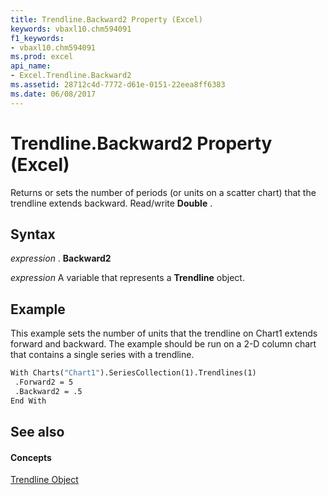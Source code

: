 ```yaml
---
title: Trendline.Backward2 Property (Excel)
keywords: vbaxl10.chm594091
f1_keywords:
- vbaxl10.chm594091
ms.prod: excel
api_name:
- Excel.Trendline.Backward2
ms.assetid: 28712c4d-7772-d61e-0151-22eea8ff6383
ms.date: 06/08/2017
---
```



# Trendline.Backward2 Property (Excel)

Returns or sets the number of periods (or units on a scatter chart) that the trendline extends backward. Read/write **Double** .


## Syntax

 _expression_ . **Backward2**

 _expression_ A variable that represents a **Trendline** object.


## Example

This example sets the number of units that the trendline on Chart1 extends forward and backward. The example should be run on a 2-D column chart that contains a single series with a trendline.


```vb
With Charts("Chart1").SeriesCollection(1).Trendlines(1) 
 .Forward2 = 5 
 .Backward2 = .5 
End With 

```


## See also


#### Concepts


[Trendline Object](trendline-object-excel.md)


